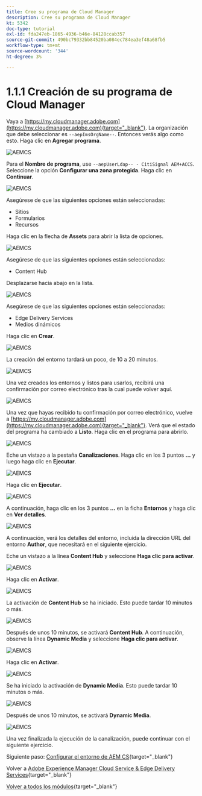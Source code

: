 ```yaml
---
title: Cree su programa de Cloud Manager
description: Cree su programa de Cloud Manager
kt: 5342
doc-type: tutorial
exl-id: fda247eb-1865-4936-b46e-84128ccab357
source-git-commit: 490bc79332bb84520ba084ec784ea3ef48a68fb5
workflow-type: tm+mt
source-wordcount: '344'
ht-degree: 3%

---
```


# 1.1.1 Creación de su programa de Cloud Manager

Vaya a [https://my.cloudmanager.adobe.com](https://my.cloudmanager.adobe.com){target="_blank"}. La organización que debe seleccionar es `--aepImsOrgName--`. Entonces verás algo como esto. Haga clic en **Agregar programa**.

![AEMCS](./images/aemcs1.png)

Para el **Nombre de programa**, use `--aepUserLdap-- - CitiSignal AEM+ACCS`. Seleccione la opción **Configurar una zona protegida**. Haga clic en **Continuar**.

![AEMCS](./images/aemcs2.png)

Asegúrese de que las siguientes opciones están seleccionadas:

- Sitios
- Formularios
- Recursos

Haga clic en la flecha de **Assets** para abrir la lista de opciones.

![AEMCS](./images/aemcs3.png)

Asegúrese de que las siguientes opciones están seleccionadas:

- Content Hub

Desplazarse hacia abajo en la lista.

![AEMCS](./images/aemcs3a.png)

Asegúrese de que las siguientes opciones están seleccionadas:

- Edge Delivery Services
- Medios dinámicos

Haga clic en **Crear**.

![AEMCS](./images/aemcs3b.png)

La creación del entorno tardará un poco, de 10 a 20 minutos.

![AEMCS](./images/aemcs4.png)

Una vez creados los entornos y listos para usarlos, recibirá una confirmación por correo electrónico tras la cual puede volver aquí.

![AEMCS](./images/aemcs5.png)

Una vez que hayas recibido tu confirmación por correo electrónico, vuelve a [https://my.cloudmanager.adobe.com](https://my.cloudmanager.adobe.com){target="_blank"}. Verá que el estado del programa ha cambiado a **Listo**. Haga clic en el programa para abrirlo.

![AEMCS](./images/aemcs6.png)

Eche un vistazo a la pestaña **Canalizaciones**. Haga clic en los 3 puntos **...** y luego haga clic en **Ejecutar**.

![AEMCS](./images/aemcs7.png)

Haga clic en **Ejecutar**.

![AEMCS](./images/aemcs8.png)

A continuación, haga clic en los 3 puntos **...** en la ficha **Entornos** y haga clic en **Ver detalles**.

![AEMCS](./images/aemcs9.png)

A continuación, verá los detalles del entorno, incluida la dirección URL del entorno **Author**, que necesitará en el siguiente ejercicio.

Eche un vistazo a la línea **Content Hub** y seleccione **Haga clic para activar**.

![AEMCS](./images/aemcs10.png)

Haga clic en **Activar**.

![AEMCS](./images/aemcsact1.png)

La activación de **Content Hub** se ha iniciado. Esto puede tardar 10 minutos o más.

![AEMCS](./images/aemcsact2.png)

Después de unos 10 minutos, se activará **Content Hub**.
A continuación, observe la línea **Dynamic Media** y seleccione **Haga clic para activar**.

![AEMCS](./images/aemcsact3.png)

Haga clic en **Activar**.

![AEMCS](./images/aemcsact4.png)

Se ha iniciado la activación de **Dynamic Media**. Esto puede tardar 10 minutos o más.

![AEMCS](./images/aemcsact5.png)

Después de unos 10 minutos, se activará **Dynamic Media**.

![AEMCS](./images/aemcsact6.png)

Una vez finalizada la ejecución de la canalización, puede continuar con el siguiente ejercicio.

Siguiente paso: [Configurar el entorno de AEM CS](./ex3.md){target="_blank"}

Volver a [Adobe Experience Manager Cloud Service &amp; Edge Delivery Services](./aemcs.md){target="_blank"}

[Volver a todos los módulos](./../../../overview.md){target="_blank"}
